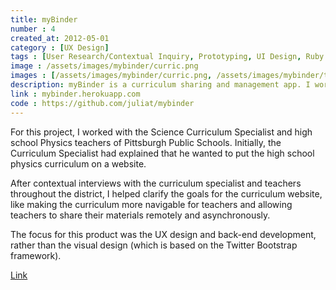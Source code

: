 ```yaml
---
title: myBinder
number : 4
created_at: 2012-05-01
category : [UX Design]
tags : [User Research/Contextual Inquiry, Prototyping, UI Design, Ruby on Rails Development, Database Design]
image : /assets/images/mybinder/curric.png
images : [/assets/images/mybinder/curric.png, /assets/images/mybinder/topic.png, /assets/images/mybinder/unit.png]
description: myBinder is a curriculum sharing and management app. I worked with administrators and teachers at Pittsburgh Public Schools to understand how putting the high school physics curriculum online might better support teachers' and administrators' work.
link : mybinder.herokuapp.com
code : https://github.com/juliat/mybinder
---
```


<p class="description">
For this project, I worked with the Science Curriculum Specialist and high school Physics teachers of Pittsburgh Public Schools. Initially, the Curriculum Specialist had explained that he wanted to put the high school physics curriculum on a website.</p>
<p class="description">
After contextual interviews with the curriculum specialist and teachers throughout the district, I helped clarify the goals for the curriculum website, like making the curriculum more navigable for teachers and allowing teachers to share their materials remotely and asynchronously.
</p>
<p class="description">
The focus for this product was the UX design and back-end development, rather than the visual design (which is based on the Twitter Bootstrap framework).
</p>
<p><a class = "button large" href="http://mybinder.herokuapp.com/courses/1">Link</a></p>